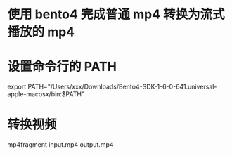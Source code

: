 # 使用 bento4 完成普通 mp4 转换为流式播放的 mp4

# 设置命令行的 PATH

export PATH="/Users/xxx/Downloads/Bento4-SDK-1-6-0-641.universal-apple-macosx/bin:$PATH"

# 转换视频

mp4fragment input.mp4 output.mp4
